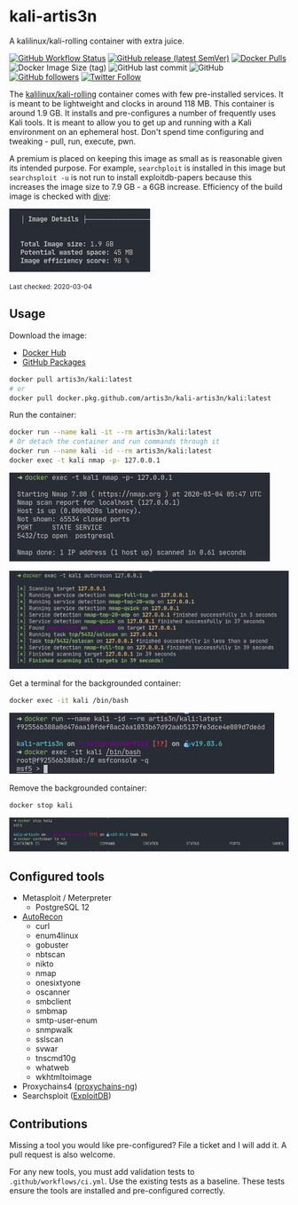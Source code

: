 # kali-artis3n

A kalilinux/kali-rolling container with extra juice.

[![GitHub Workflow Status](https://img.shields.io/github/workflow/status/artis3n/kali-artis3n/Docker%20Image%20CI)](https://github.com/artis3n/kali-artis3n/actions)
[![GitHub release (latest SemVer)](https://img.shields.io/github/v/release/artis3n/kali-artis3n)](https://github.com/artis3n/kali-artis3n/releases)
[![Docker Pulls](https://img.shields.io/docker/pulls/artis3n/kali)](https://hub.docker.com/r/artis3n/kali)
![Docker Image Size (tag)](https://img.shields.io/docker/image-size/artis3n/kali/latest)
![GitHub last commit](https://img.shields.io/github/last-commit/artis3n/kali-artis3n)
![GitHub](https://img.shields.io/github/license/artis3n/kali-artis3n)
[![GitHub followers](https://img.shields.io/github/followers/artis3n?style=social)](https://github.com/artis3n/)
[![Twitter Follow](https://img.shields.io/twitter/follow/artis3n?style=social)](https://twitter.com/Artis3n)

The [kalilinux/kali-rolling](https://www.kali.org/docs/containers/official-kalilinux-docker-images/) container comes with few pre-installed services. It is meant to be lightweight and clocks in around 118 MB. This container is around 1.9 GB. It installs and pre-configures a number of frequently uses Kali tools. It is meant to allow you to get up and running with a Kali environment on an ephemeral host. Don't spend time configuring and tweaking - pull, run, execute, pwn.

A premium is placed on keeping this image as small as is reasonable given its intended purpose. For example, `searchploit` is installed in this image but `searchsploit -u` is not run to install exploitdb-papers because this increases the image size to 7.9 GB - a 6GB increase. Efficiency of the build image is checked with [dive](https://github.com/wagoodman/dive):

![Dive image efficiency](resources/dive-efficiency.png)

<small>Last checked: 2020-03-04</small>

## Usage

Download the image:

- [Docker Hub](https://hub.docker.com/repository/docker/artis3n/kali)
- [GitHub Packages](https://github.com/artis3n/kali-artis3n/packages/143757)

```bash
docker pull artis3n/kali:latest
# or
docker pull docker.pkg.github.com/artis3n/kali-artis3n/kali:latest
```

Run the container:

```bash
docker run --name kali -it --rm artis3n/kali:latest
# Or detach the container and run commands through it
docker run --name kali -id --rm artis3n/kali:latest
docker exec -t kali nmap -p- 127.0.0.1
```

![Docker Exec](/resources/docker-exec.png)

![Docker Exec AutoRecon](/resources/docker-exec-autorecon.png)

Get a terminal for the backgrounded container:

```bash
docker exec -it kali /bin/bash
```

![Docker TTY](/resources/docker-tty.png)

Remove the backgrounded container:

```bash
docker stop kali
```

![Docker Stop](resources/docker-stop.png)

## Configured tools

- Metasploit / Meterpreter
  - PostgreSQL 12
- [AutoRecon](https://github.com/Tib3rius/AutoRecon)
  - curl
  - enum4linux
  - gobuster
  - nbtscan
  - nikto
  - nmap
  - onesixtyone
  - oscanner
  - smbclient
  - smbmap
  - smtp-user-enum
  - snmpwalk
  - sslscan
  - svwar
  - tnscmd10g
  - whatweb
  - wkhtmltoimage
- Proxychains4 ([proxychains-ng](https://github.com/rofl0r/proxychains-ng))
- Searchsploit ([ExploitDB](https://www.exploit-db.com/searchsploit))

## Contributions

Missing a tool you would like pre-configured? File a ticket and I will add it. A pull request is also welcome.

For any new tools, you must add validation tests to `.github/workflows/ci.yml`. Use the existing tests as a baseline. These tests ensure the tools are installed and pre-configured correctly.

